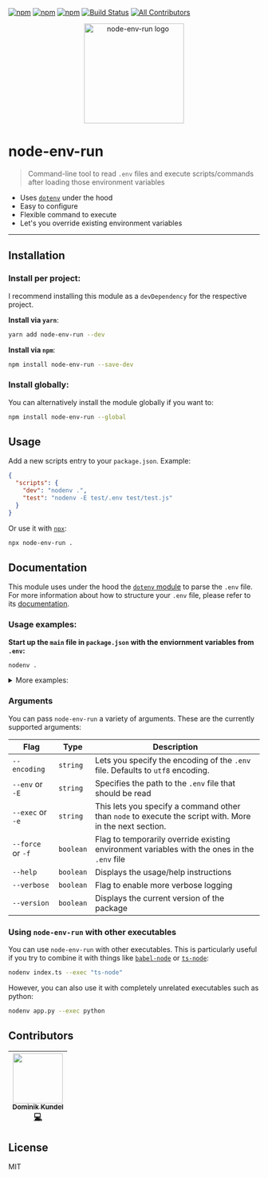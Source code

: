 [![npm](https://img.shields.io/npm/v/node-env-run.svg?style=flat-square)](https://npmjs.com/packages/node-env-run) [![npm](https://img.shields.io/npm/dt/node-env-run.svg?style=flat-square)](https://npmjs.com/packages/node-env-run) [![npm](https://img.shields.io/npm/l/node-env-run.svg?style=flat-square)](/LICENSE) [![Build Status](https://travis-ci.org/dkundel/node-env-run.svg?branch=master)](https://travis-ci.org/dkundel/node-env-run)
[![All Contributors](https://img.shields.io/badge/all_contributors-1-orange.svg?style=flat-square)](#contributors)

<p align="center">
<img alt="node-env-run logo" title="node-env-run" src="https://cdn.rawgit.com/dkundel/node-env-run/73ba426f/assets/node-env-run-logo.png" height="200">
</p>

# node-env-run

> Command-line tool to read `.env` files and execute scripts/commands after loading those environment variables

* Uses [`dotenv`](https://npm.im/dotenv) under the hood
* Easy to configure
* Flexible command to execute
* Let's you override existing environment variables

---

## Installation

### Install per project:

I recommend installing this module as a `devDependency` for the respective project.

**Install via `yarn`**:

```bash
yarn add node-env-run --dev
```

**Install via `npm`**:

```bash
npm install node-env-run --save-dev
```

### Install globally:

You can alternatively install the module globally if you want to:

```bash
npm install node-env-run --global
```

## Usage

Add a new scripts entry to your `package.json`. Example:

```json
{
  "scripts": {
    "dev": "nodenv .",
    "test": "nodenv -E test/.env test/test.js"
  }
}
```

Or use it with [`npx`](https://medium.com/@maybekatz/introducing-npx-an-npm-package-runner-55f7d4bd282b):

```bash
npx node-env-run .
```

## Documentation

This module uses under the hood the [`dotenv` module](https://www.npmjs.com/package/dotenv) to parse the `.env` file. For more information about how to structure your `.env` file, please refer to its [documentation](https://www.npmjs.com/package/dotenv#rules).

### Usage examples:

**Start up the `main` file in `package.json` with the enviornment variables from `.env`:**

```bash
nodenv .
```

<details>

<summary>More examples: </summary>

**Start Node.js REPL with set environment variables from `.env.repl`**:

```bash
nodenv -E .env.repl
```

**Run Python file with overridden environment variables**:

```bash
nodenv app.py --exec python --force
```

**Run `server.js` file using [`nodemon`](https://npm.im/nodemon)**:

```bash
nodenv server.js --exec nodemon
```

**Pass `--inspect` flag for debugging after `--`:**

```bash
nodenv someScript -- --inspect
```

</details>

### Arguments

You can pass `node-env-run` a variety of arguments. These are the currently supported arguments:

| Flag                 | Type      | Description                                                                                             |
| -------------------- | --------- | ------------------------------------------------------------------------------------------------------- |
| `--encoding`         | `string`  | Lets you specify the encoding of the `.env` file. Defaults to `utf8` encoding.                          |
| `--env` or <br>`-E`  | `string`  | Specifies the path to the `.env` file that should be read                                               |
| `--exec` or <br>`-e` | `string`  | This lets you specify a command other than `node` to execute the script with. More in the next section. |
| `--force` or `-f`    | `boolean` | Flag to temporarily override existing environment variables with the ones in the `.env` file            |
| `--help`             | `boolean` | Displays the usage/help instructions                                                                    |
| `--verbose`          | `boolean` | Flag to enable more verbose logging                                                                     |
| `--version`          | `boolean` | Displays the current version of the package                                                             |

### Using `node-env-run` with other executables

You can use `node-env-run` with other executables. This is particularly useful if you try to combine it with things like [`babel-node`](https://www.npmjs.com/package/@babel/node) or [`ts-node`](https://npm.im/ts-node):

```bash
nodenv index.ts --exec "ts-node"
```

However, you can also use it with completely unrelated executables such as python:

```bash
nodenv app.py --exec python
```

## Contributors

<!-- ALL-CONTRIBUTORS-LIST:START - Do not remove or modify this section -->

<!-- prettier-ignore -->
| [<img src="https://avatars3.githubusercontent.com/u/1505101?v=4" width="100px;"/><br /><sub><b>Dominik Kundel</b></sub>](https://moin.world)<br />[💻](https://github.com/dkundel/node-env-run/commits?author=dkundel "Code") |
| :---: |

<!-- ALL-CONTRIBUTORS-LIST:END -->

## License

MIT
